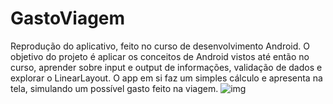 # GastoViagem
Reprodução do aplicativo, feito no curso de desenvolvimento Android.
O objetivo do projeto é aplicar os conceitos de Android vistos até então no curso, aprender sobre input e output de informações, validação de dados e explorar o LinearLayout.
O app em si faz um simples cálculo e apresenta na tela, simulando um possível gasto feito na viagem.
![img](https://user-images.githubusercontent.com/69535503/183265472-b2affa23-1227-4d94-ae7e-371d10eff941.JPG)
